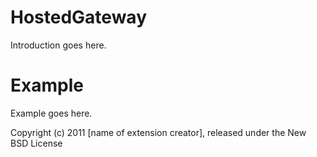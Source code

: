HostedGateway
=============

Introduction goes here.


Example
=======

Example goes here.


Copyright (c) 2011 [name of extension creator], released under the New BSD License
